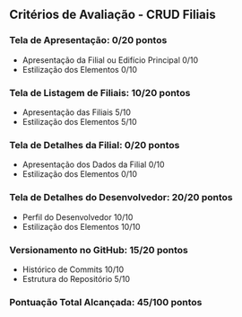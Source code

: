 ## Critérios de Avaliação - CRUD Filiais

### Tela de Apresentação: 0/20 pontos

- Apresentação da Filial ou Edifício Principal 0/10
- Estilização dos Elementos 0/10

### Tela de Listagem de Filiais: 10/20 pontos

- Apresentação das Filiais 5/10
- Estilização dos Elementos 5/10

### Tela de Detalhes da Filial: 0/20 pontos

- Apresentação dos Dados da Filial 0/10
- Estilização dos Elementos 0/10

### Tela de Detalhes do Desenvolvedor: 20/20 pontos

- Perfil do Desenvolvedor 10/10
- Estilização dos Elementos 10/10

### Versionamento no GitHub: 15/20 pontos

- Histórico de Commits 10/10
- Estrutura do Repositório 5/10

### Pontuação Total Alcançada: 45/100 pontos
